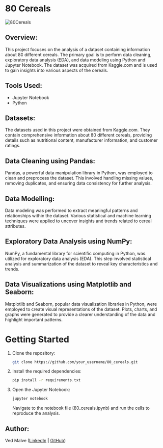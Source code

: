 
# 80 Cereals

![80Cereals](https://i.pinimg.com/736x/92/c8/aa/92c8aa3d7ce47045168957285b6bf741.jpg)

## Overview:

This project focuses on the analysis of a dataset containing information about 80 different cereals. The primary goal is to perform data cleaning, exploratory data analysis (EDA), and data modeling using Python and Jupyter Notebook. The dataset was acquired from Kaggle.com and is used to gain insights into various aspects of the cereals.

## Tools Used:

- Jupyter Notebook 
- Python

## Datasets:

The datasets used in this project were obtained from Kaggle.com. They contain comprehensive information about 80 different cereals, providing details such as nutritional content, manufacturer information, and customer ratings.

## Data Cleaning using Pandas:

Pandas, a powerful data manipulation library in Python, was employed to clean and preprocess the dataset. This involved handling missing values, removing duplicates, and ensuring data consistency for further analysis.

## Data Modelling:

Data modeling was performed to extract meaningful patterns and relationships within the dataset. Various statistical and machine learning techniques were applied to uncover insights and trends related to cereal attributes.

## Exploratory Data Analysis using NumPy:

NumPy, a fundamental library for scientific computing in Python, was utilized for exploratory data analysis (EDA). This step involved statistical analysis and summarization of the dataset to reveal key characteristics and trends.

## Data Visualizations using Matplotlib and Seaborn:

Matplotlib and Seaborn, popular data visualization libraries in Python, were employed to create visual representations of the dataset. Plots, charts, and graphs were generated to provide a clearer understanding of the data and highlight important patterns.

# Getting Started

1. Clone the repository:
    ```bash
    git clone https://github.com/your_username/80_cereals.git

2. Install the required dependencies:
    ```bash
    pip install -r requirements.txt

3. Open the Jupyter Notebook:
    ```bash
    jupyter notebook
    ```
    Navigate to the notebook file (80_cereals.ipynb) and run the cells to reproduce the analysis.

## Author:

Ved Malve ([LinkedIn](www.linkedin.com/in/vedsmalve) | [GitHub](www.github.com/vedsmalve))

